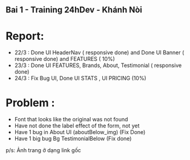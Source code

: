 ## Bai 1 - Training 24hDev - Khánh Nòi

# Report:

- 22/3 : Done UI HeaderNav ( responsive done) and Done UI Banner ( responsive done) and FEATURES ( 10%)
- 23/3 : Done UI FEATURES, Brands, About, Testimonial ( responsive done)
- 24/3 : Fix Bug UI, Done UI STATS , UI PRICING (10%)

# Problem :

- Font that looks like the original was not found
- Have not done the label effect of the form, not yet
- Have 1 bug in About UI (aboutBelow_img) (Fix Done)
- Have 1 big bug Bg TestimonialBelow (Fix done)

p/s: Ảnh trang ở dạng link gốc
